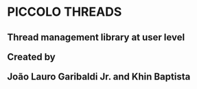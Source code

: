 
<h1>PICCOLO THREADS
<h2>Thread management library at user level

<p>Created by
<p> João Lauro Garibaldi Jr.
	and Khin Baptista
